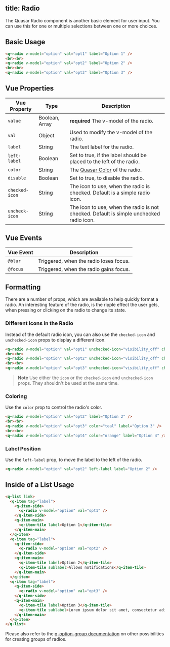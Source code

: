 title: Radio
---

The Quasar Radio component is another basic element for user input. You can use this for one or multiple selections between one or more choices. 

<input type="hidden" data-fullpage-demo="form/radio">

## Basic Usage

``` html
<q-radio v-model="option" val="opt1" label="Option 1" />
<br><br>
<q-radio v-model="option" val="opt2" label="Option 2" />
<br><br>
<q-radio v-model="option" val="opt3" label="Option 3" />
```

## Vue Properties

| Vue Property | Type | Description |
| --- | --- | --- |
| `value` | Boolean, Array | **required** The v-model of the radio. |
| `val` | Object  | Used to modify the v-model of the radio. |
| `label` | String | The text label for the radio. |
| `left-label` | Boolean | Set to true, if the label should be placed to the left of the radio. |
| `color` | String | The [Quasar Color](/components/color-palette.html) of the radio. |
| `disable` | Boolean | Set to true, to disable the radio. |
| `checked-icon` | String | The icon to use, when the radio is checked. Default is a simple radio icon. |
| `uncheck-icon` | String | The icon to use, when the radio is not checked. Default is simple unchecked radio icon. |

## Vue Events
| Vue Event | Description |
| --- | --- |
| `@blur` | Triggered, when the radio loses focus. |
| `@focus` | Triggered, when the radio gains focus. |

## Formatting

There are a number of props, which are available to help quickly format a radio. An interesting feature of the radio, is the ripple effect the user gets, when pressing or clicking on the radio to change its state.

### Different Icons in the Radio

Instead of the default radio icon, you can also use the `checked-icon` and `unchecked-icon` props to display a different icon. 

```html
<q-radio v-model="option" val="opt1" unchecked-icon="visibility_off" checked-icon="visibility" label="Show only Area 1" />
<br><br>
<q-radio v-model="option" val="opt2" unchecked-icon="visibility_off" checked-icon="visibility" label="Show only Area 2" />
<br><br>
<q-radio v-model="option" val="opt3" unchecked-icon="visibility_off" checked-icon="visibility" label="Show only Area 3" />
```

> **Note**
> Use either the `icon` or the `checked-icon` and `unchecked-icon` props. They shouldn't be used at the same time.

### Coloring

Use the `color` prop to control the radio's color.

``` html
<q-radio v-model="option" val="opt2" label="Option 2" />
<br><br>
<q-radio v-model="option" val="opt3" color="teal" label="Option 3" />
<br><br>
<q-radio v-model="option" val="opt4" color="orange" label="Option 4" />
```

### Label Position

Use the `left-label` prop, to move the label to the left of the radio.

```html
<q-radio v-model="option" val="opt2" left-label label="Option 2" />

```

## Inside of a List Usage

``` html
<q-list link>
  <q-item tag="label">
    <q-item-side>
      <q-radio v-model="option" val="opt1" />
    </q-item-side>
    <q-item-main>
      <q-item-tile label>Option 1</q-item-tile>
    </q-item-main>
  </q-item>
  <q-item tag="label">
    <q-item-side>
      <q-radio v-model="option" val="opt2" />
    </q-item-side>
    <q-item-main>
      <q-item-tile label>Option 2</q-item-tile>
      <q-item-tile sublabel>Allows notifications</q-item-tile>
    </q-item-main>
  </q-item>
  <q-item tag="label">
    <q-item-side>
      <q-radio v-model="option" val="opt3" />
    </q-item-side>
    <q-item-main>
      <q-item-tile label>Option 3</q-item-tile>
      <q-item-tile sublabel>Lorem ipsum dolor sit amet, consectetur adipisicing elit, sed do eiusmod tempor incididunt ut labore et dolore magna aliqua. Ut enim ad minim veniam, quis nostrud exercitation ullamco laboris nisi ut aliquip ex ea commodo consequat. Duis aute irure dolor in reprehenderit in voluptate velit esse cillum dolore eu fugiat nulla pariatur. Excepteur sint occaecat cupidatat non proident, sunt in culpa qui officia deserunt mollit anim id est laborum.</q-item-tile>
    </q-item-main>
  </q-item>
</q-list>
```

Please also refer to the [q-option-group documentation](/components/option-group.html) on other possibilities for creating groups of radios.